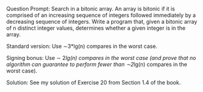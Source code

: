 Question Prompt:
Search in a bitonic array. An array is bitonic if it is comprised of an increasing sequence of integers followed
immediately by a decreasing sequence of integers. Write a program that, given a bitonic array of n distinct integer
values, determines whether a given integer is in the array.

Standard version: Use ∼3*lg(n) compares in the worst case.

Signing bonus: Use ∼ 2*lg(n) compares in the worst case (and prove that no algorithm can guarantee to perform fewer
than ∼2*lg(n) compares in the worst case).

Solution:
See my solution of Exercise 20 from Section 1.4 of the book.
